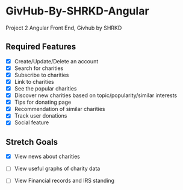 # GivHub-By-SHRKD-Angular
Project 2 Angular Front End, Givhub by SHRKD


## Required Features
- [x] Create/Update/Delete an account
- [x] Search for charities
- [x] Subscribe to charities
- [x] Link to charities 
- [x] See the popular charities
- [x] Discover new charities based on topic/popularity/similar interests
- [x] Tips for donating page
- [x] Recommendation of similar charities
- [x] Track user donations
- [x] Social feature
## Stretch Goals
- [x] View news about charities 
- [ ] View useful graphs of charity data
- [ ] View Financial records and IRS standing




